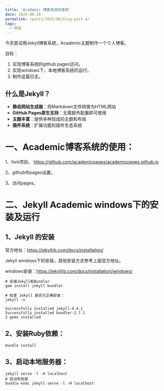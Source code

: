 ```yaml
---
title: 'Academic 博客系统的使用'
date: 2025-08-20
permalink: /posts/2025/08/blog-post-4/
tags:
  - 网站
---
```


今天尝试用Jekyll博客系统，Academic主题制作一个个人博客。

目标：
1. 实现博客系统的github pages访问。
2. 实现windows下，本地博客系统的运行。
3. 制作这篇日志。

## 什么是Jekyll？
- **静态网站生成器**：将Markdown文件转换为HTML网站
- **GitHub Pages原生支持**：无需额外配置即可使用
- **主题丰富**：提供多种现成的主题和布局
- **插件系统**：扩展功能的插件生态系统


# 一、Academic博客系统的使用：
1、fork项目。
https://github.com/academicpages/academicpages.github.io

2、github中pages设置。

3、访问pages。

# 二、Jekyll Academic windows下的安装及运行
## 1、Jekyll 的安装
官方地址：https://jekyllrb.com/docs/installation/

Jekyll windows下的安装，其他安装方式参考上面官方地址。

windows安装：https://jekyllrb.com/docs/installation/windows/

```
# 安装Jekyll和Bundler
gem install jekyll bundler

# 检查 Jekyll 是否已正确安装：
jekyll -v

Successfully installed jekyll-4.4.1
Successfully installed bundler-2.7.1
2 gems installed
```

## 2、安装Ruby依赖：
```
bundle install
```
## 3、启动本地服务器：
```
jekyll serve -l -H localhost
# 启动失败是
bundle exec jekyll serve -l -H localhost
```
